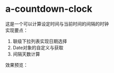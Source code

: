 # a-countdown-clock
这是一个可以计算设定时间与当前时间的间隔的时钟<br>
实现要点：
1. 联级下拉列表实现日期选择
2. Date对象的自定义与获取
3. 间隔天数计算

效果预览：
